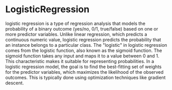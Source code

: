 # LogisticRegression



logistic regression is a type of regression analysis that models the probability of a binary outcome (yes/no, 0/1, true/false) based on one or more predictor variables. Unlike linear regression, which predicts a continuous numeric value, logistic regression predicts the probability that an instance belongs to a particular class.
The "logistic" in logistic regression comes from the logistic function, also known as the sigmoid function. The sigmoid function takes any input and maps it to a value between 0 and 1. This characteristic makes it suitable for representing probabilities. In a logistic regression model, the goal is to find the best-fitting set of weights for the predictor variables, which maximizes the likelihood of the observed outcomes. This is typically done using optimization techniques like gradient descent.
